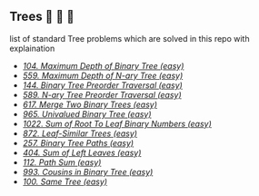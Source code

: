 ## Trees :evergreen_tree: :deciduous_tree: :palm_tree: 
list of standard Tree problems which are solved in this repo with explaination

* *[104. Maximum Depth of Binary Tree (easy)](https://leetcode.com/problems/maximum-depth-of-binary-tree/)*
* *[559. Maximum Depth of N-ary Tree (easy)](https://leetcode.com/problems/maximum-depth-of-n-ary-tree/)*
* *[144. Binary Tree Preorder Traversal (easy)](https://leetcode.com/problems/binary-tree-preorder-traversal/)*
* *[589. N-ary Tree Preorder Traversal (easy)](https://leetcode.com/problems/n-ary-tree-preorder-traversal/)*
* *[617. Merge Two Binary Trees (easy)](https://leetcode.com/problems/merge-two-binary-trees/)*
* *[965. Univalued Binary Tree (easy)](https://leetcode.com/problems/univalued-binary-tree/)*
* *[1022. Sum of Root To Leaf Binary Numbers (easy)](https://leetcode.com/problems/sum-of-root-to-leaf-binary-numbers/)*
* *[872. Leaf-Similar Trees (easy)](https://leetcode.com/problems/leaf-similar-trees/)*
* *[257. Binary Tree Paths (easy)](https://leetcode.com/problems/binary-tree-paths/)*
* *[404. Sum of Left Leaves (easy)](https://leetcode.com/problems/sum-of-left-leaves/)*
* *[112. Path Sum (easy)](https://leetcode.com/problems/path-sum/)*
* *[993. Cousins in Binary Tree (easy)](https://leetcode.com/problems/cousins-in-binary-tree/)*
* *[100. Same Tree (easy)](https://leetcode.com/problems/same-tree/)*